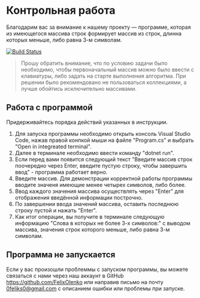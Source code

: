 Контрольная работа
=============================
Благодарим вас за внимание к нашему проекту — программе, которая из имеющегося массива строк формирует массив из строк, длинна которых меньше, либо равна 3-м символам. 

[![Build Status](https://github.com/yiisoft/yii/workflows/build/badge.svg)](https://github.com/yiisoft/yii/actions)

>Прошу обратить внимание, что по условию задачи было необходимо, чтобы первоначальный массив можно было ввести с клавиатуры, либо задать на старте выполнения алгоритма. При решении было рекомендовано не пользоваться коллекциями, а лучше обойтись исключительно массивами.

Работа с программой
------------
Придерживайтесь порядка действий указанных в инструкции.

1. Для запуска программы необходимо открыть консоль Visual Studio Code, нажав правой конпкой мыши на файле "Program.cs" и выбрать "Open in integreated terminal".
2. Далее в терминале необходимо ввести команду "dotnet run".
3. Если перед вами появится следующий текст "Введите массив строк поочередно через Enter, введите пустую строку, чтобы завершить ввод" - программа работает верно.
4. Введите массив. Для демонстрации корректной работы программы вводите значеня имеющие менее четырех символов, либо более.
5. Ввод каждого значения массива осуществлять через "Enter" для отображения введённой информации построчно.
6. По завершении ввода значений массива, оставить последнюю строку пустой и нажать "Enter".
7. Как итог операции, вы получите в терминале следующую информацию "Слова в которых не более 3-х символов:" с выводом массива, значения строк которого меньше, либо равна 3-м символам.

Программа не запускается
-----------
Если у вас произошли проблеммы с запуском программы, вы можете связаться с нами через наш аккаунт в GitHub https://github.com/FelixOlenko или направив письмо на почту 0feliks0@gmail.com с описанием ошибки или проблемы при запуске.
